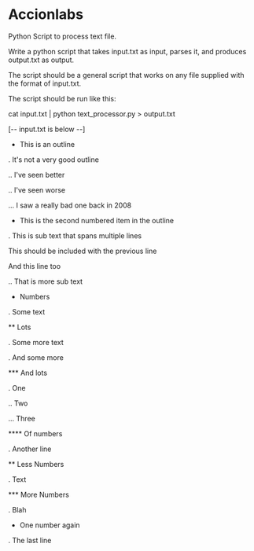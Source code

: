 # Accionlabs
Python Script to process text file.

Write a python script that takes input.txt as input, parses it, and produces output.txt as output.
 
The script should be a general script that works on any file supplied with the format of input.txt.
 
The script should be run like this:
 
cat input.txt | python text_processor.py > output.txt
 
[-- input.txt is below --]

* This is an outline

. It's not a very good outline

.. I've seen better

.. I've seen worse

... I saw a really bad one back in 2008

* This is the second numbered item in the outline

. This is sub text that spans multiple lines

This should be included with the previous line

And this line too

.. That is more sub text

* Numbers

. Some text

** Lots

. Some more text

. And some more

*** And lots

. One

.. Two

... Three

**** Of numbers

. Another line

** Less Numbers

. Text

*** More Numbers

. Blah

* One number again

. The last line



